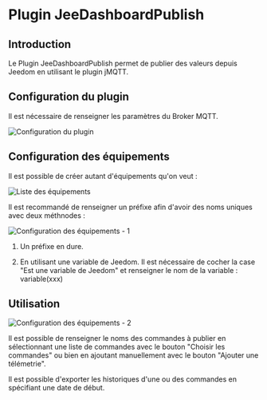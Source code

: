 # Plugin JeeDashboardPublish

## Introduction

Le Plugin JeeDashboardPublish permet de publier des valeurs depuis Jeedom en utilisant le plugin jMQTT.

## Configuration du plugin

Il est nécessaire de renseigner les paramètres du Broker MQTT.

![Configuration du plugin](../images/configuration_plugin.png)

## Configuration des équipements

Il est possible de créer autant d'équipements qu'on veut : 

![Liste des équipements](../images/liste_equipement.png)

Il est recommandé de renseigner un préfixe afin d'avoir des noms uniques avec deux méthnodes :

![Configuration des équipements - 1](../images/configuration_equipement_1.png)

1. Un préfixe en dure.

2. En utilisant une variable de Jeedom. Il est nécessaire de cocher la case "Est une variable de Jeedom" et renseigner le nom de la variable : variable(xxx)

## Utilisation

![Configuration des équipements - 2](../images/configuration_equipement_2.png)

Il est possible de renseigner le noms des commandes à publier en sélectionnant une liste de commandes avec le bouton "Choisir les commandes" ou bien en ajoutant manuellement avec le bouton "Ajouter une télémetrie".

Il est possible d'exporter les historiques d'une ou des commandes en spécifiant une date de début.

